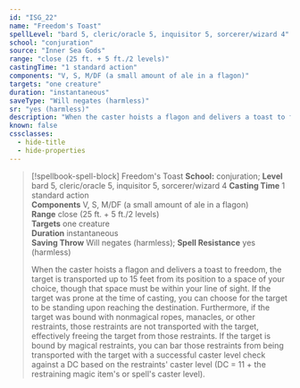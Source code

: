 ```yaml
---
id: "ISG_22"
name: "Freedom's Toast"
spellLevel: "bard 5, cleric/oracle 5, inquisitor 5, sorcerer/wizard 4"
school: "conjuration"
source: "Inner Sea Gods"
range: "close (25 ft. + 5 ft./2 levels)"
castingTime: "1 standard action"
components: "V, S, M/DF (a small amount of ale in a flagon)"
targets: "one creature"
duration: "instantaneous"
saveType: "Will negates (harmless)"
sr: "yes (harmless)"
description: "When the caster hoists a flagon and delivers a toast to freedom, the target is transported up to 15 feet from its position to a space of your choice, though that space must be within your line of sight. If the target was prone at the time of casting, you can choose for the target to be standing upon reaching the destination. Furthermore, if the target was bound with nonmagical ropes, manacles, or other restraints, those restraints are not transported with the target, effectively freeing the target from those restraints. If the target is bound by magical restraints, you can bar those restraints from being transported with the target with a successful caster level check against a DC based on the restraints' caster level (DC = 11 + the restraining magic item's or spell's caster level)."
known: false
cssclasses:
  - hide-title
  - hide-properties
---
```


> [!spellbook-spell-block] Freedom's Toast
> **School:** conjuration; **Level** bard 5, cleric/oracle 5, inquisitor 5, sorcerer/wizard 4
> **Casting Time** 1 standard action  
> **Components** V, S, M/DF (a small amount of ale in a flagon)  
> **Range** close (25 ft. + 5 ft./2 levels)  
> **Targets** one creature  
> **Duration** instantaneous  
> **Saving Throw** Will negates (harmless); **Spell Resistance** yes (harmless)
> 
> When the caster hoists a flagon and delivers a toast to freedom, the target is transported up to 15 feet from its position to a space of your choice, though that space must be within your line of sight. If the target was prone at the time of casting, you can choose for the target to be standing upon reaching the destination. Furthermore, if the target was bound with nonmagical ropes, manacles, or other restraints, those restraints are not transported with the target, effectively freeing the target from those restraints. If the target is bound by magical restraints, you can bar those restraints from being transported with the target with a successful caster level check against a DC based on the restraints' caster level (DC = 11 + the restraining magic item's or spell's caster level).